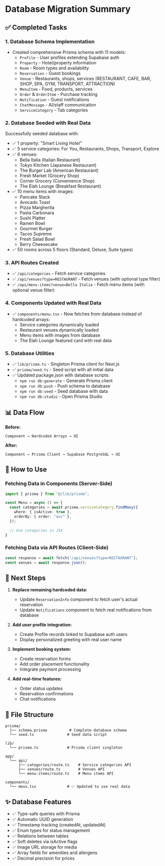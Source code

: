 # Database Migration Summary

## ✅ Completed Tasks

### 1. **Database Schema Implementation**
- Created comprehensive Prisma schema with 11 models:
  - `Profile` - User profiles extending Supabase auth
  - `Property` - Hotel/property information
  - `Room` - Room types and availability
  - `Reservation` - Guest bookings
  - `Venue` - Restaurants, shops, services (RESTAURANT, CAFE, BAR, SHOP, SPA, GYM, TRANSPORT, ATTRACTION)
  - `MenuItem` - Food, products, services
  - `Order` & `OrderItem` - Purchase tracking
  - `Notification` - Guest notifications
  - `ChatMessage` - AI/staff communication
  - `ServiceCategory` - Tab categories

### 2. **Database Seeded with Real Data**
Successfully seeded database with:
- ✅ 1 property: "Smart Living Hotel"
- ✅ 5 service categories: For You, Restaurants, Shops, Transport, Explore
- ✅ 6 venues:
  - Bella Italia (Italian Restaurant)
  - Tokyo Kitchen (Japanese Restaurant)
  - The Burger Lab (American Restaurant)
  - Fresh Market (Grocery Shop)
  - Corner Grocery (Convenience Shop)
  - The Elah Lounge (Breakfast Restaurant)
- ✅ 10 menu items with images:
  - Pancake Stack
  - Avocado Toast
  - Pizza Margherita
  - Pasta Carbonara
  - Sushi Platter
  - Ramen Bowl
  - Gourmet Burger
  - Tacos Supreme
  - Fresh Salad Bowl
  - Berry Cheesecake
- ✅ 50 rooms across 5 floors (Standard, Deluxe, Suite types)

### 3. **API Routes Created**
- ✅ `/api/categories` - Fetch service categories
- ✅ `/api/venues?type=RESTAURANT` - Fetch venues (with optional type filter)
- ✅ `/api/menu-items?venue=Bella Italia` - Fetch menu items (with optional venue filter)

### 4. **Components Updated with Real Data**
- ✅ `components/menu.tsx` - Now fetches from database instead of hardcoded arrays:
  - Service categories dynamically loaded
  - Restaurant venues dynamically loaded
  - Menu items with images from database
  - The Elah Lounge featured card with real data

### 5. **Database Utilities**
- ✅ `lib/prisma.ts` - Singleton Prisma client for Next.js
- ✅ `prisma/seed.ts` - Seed script with all initial data
- ✅ Updated package.json with database scripts:
  - `npm run db:generate` - Generate Prisma client
  - `npm run db:push` - Push schema to database
  - `npm run db:seed` - Seed database with data
  - `npm run db:studio` - Open Prisma Studio

## 📊 Data Flow

**Before:**
```
Component → Hardcoded Arrays → UI
```

**After:**
```
Component → Prisma Client → Supabase PostgreSQL → UI
```

## 🔄 How to Use

### Fetching Data in Components (Server-Side)
```typescript
import { prisma } from "@/lib/prisma";

const Menu = async () => {
  const categories = await prisma.serviceCategory.findMany({
    where: { isActive: true },
    orderBy: { order: "asc" },
  });
  
  // Use categories in JSX
}
```

### Fetching Data via API Routes (Client-Side)
```typescript
const response = await fetch('/api/venues?type=RESTAURANT');
const venues = await response.json();
```

## 🎯 Next Steps

1. **Replace remaining hardcoded data:**
   - Update `ReservationInfo` component to fetch user's actual reservation
   - Update `Notifications` component to fetch real notifications from database

2. **Add user profile integration:**
   - Create Profile records linked to Supabase auth users
   - Display personalized greeting with real user name

3. **Implement booking system:**
   - Create reservation forms
   - Add order placement functionality
   - Integrate payment processing

4. **Add real-time features:**
   - Order status updates
   - Reservation confirmations
   - Chat notifications

## 📁 File Structure

```
prisma/
  ├── schema.prisma          # Complete database schema
  └── seed.ts               # Seed data script

lib/
  └── prisma.ts             # Prisma client singleton

app/
  └── api/
      ├── categories/route.ts    # Service categories API
      ├── venues/route.ts        # Venues API
      └── menu-items/route.ts    # Menu items API

components/
  └── menu.tsx              # ✅ Updated to use real data
```

## ✨ Database Features

- ✅ Type-safe queries with Prisma
- ✅ Automatic UUID generation
- ✅ Timestamp tracking (createdAt, updatedAt)
- ✅ Enum types for status management
- ✅ Relations between tables
- ✅ Soft deletes via isActive flags
- ✅ Image URL storage for media
- ✅ Array fields for amenities and allergens
- ✅ Decimal precision for prices
